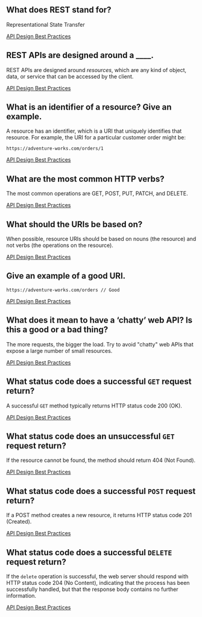 ## What does REST stand for?

Representational State Transfer

[API Design Best Practices](https://learn.microsoft.com/en-us/azure/architecture/best-practices/api-design)

## REST APIs are designed around a ____.

REST APIs are designed around *resources*, which are any kind of object, data, or service that can be accessed by the client.

[API Design Best Practices](https://learn.microsoft.com/en-us/azure/architecture/best-practices/api-design)

## What is an identifier of a resource? Give an example.

A resource has an identifier, which is a URI that uniquely identifies that resource. For example, the URI for a particular customer order might be:

```
https://adventure-works.com/orders/1
```

[API Design Best Practices](https://learn.microsoft.com/en-us/azure/architecture/best-practices/api-design)

## What are the most common HTTP verbs?

The most common operations are GET, POST, PUT, PATCH, and DELETE.

[API Design Best Practices](https://learn.microsoft.com/en-us/azure/architecture/best-practices/api-design)

## What should the URIs be based on?

When possible, resource URIs should be based on nouns (the resource) and not verbs (the operations on the resource).

[API Design Best Practices](https://learn.microsoft.com/en-us/azure/architecture/best-practices/api-design)

## Give an example of a good URI.

```
https://adventure-works.com/orders // Good
```

[API Design Best Practices](https://learn.microsoft.com/en-us/azure/architecture/best-practices/api-design)

## What does it mean to have a ‘chatty’ web API? Is this a good or a bad thing?

The more requests, the bigger the load. Try to avoid "chatty" web APIs that expose a large number of small resources.

[API Design Best Practices](https://learn.microsoft.com/en-us/azure/architecture/best-practices/api-design)

## What status code does a successful `GET` request return?

A successful `GET` method typically returns HTTP status code 200 (OK).

[API Design Best Practices](https://learn.microsoft.com/en-us/azure/architecture/best-practices/api-design)

## What status code does an unsuccessful `GET` request return?

If the resource cannot be found, the method should return 404 (Not Found).

[API Design Best Practices](https://learn.microsoft.com/en-us/azure/architecture/best-practices/api-design)

## What status code does a successful `POST` request return?

If a POST method creates a new resource, it returns HTTP status code 201 (Created).

[API Design Best Practices](https://learn.microsoft.com/en-us/azure/architecture/best-practices/api-design)

## What status code does a successful `DELETE` request return?

If the `delete` operation is successful, the web server should respond with HTTP status code 204 (No Content), indicating that the process has been successfully handled, but that the response body contains no further information.

[API Design Best Practices](https://learn.microsoft.com/en-us/azure/architecture/best-practices/api-design)
